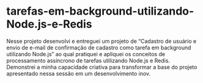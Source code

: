# tarefas-em-background-utilizando-Node.js-e-Redis
Nesse projeto desenvolvi e entreguei um projeto de “Cadastro de usuário e envio de e-mail de confirmação de cadastro como tarefa em background utilizando Node.js” ao qual pratiquei e apliquei os conceitos de processamento assíncrono de tarefas utilizando Node.js e Redis. Demonstrei a  minha capacidade criativa para  transformar a base do projeto  apresentado nessa sessão em um desenvolvimento  inov.
